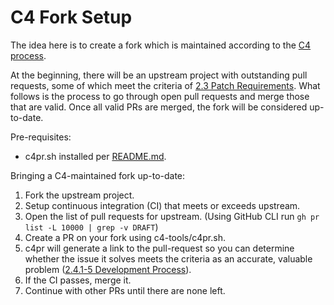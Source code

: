 # C4 Fork Setup

The idea here is to create a fork which is maintained according to the [C4 process](https://rfc.zeromq.org/spec/42/).

At the beginning, there will be an upstream project with outstanding pull requests, some of which meet the criteria of [2.3 Patch Requirements](https://rfc.zeromq.org/spec/42/#23-patch-requirements). What follows is the process to go through open pull requests and merge those that are valid. Once all valid PRs are merged, the fork will be considered up-to-date.

Pre-requisites:
* c4pr.sh installed per [README.md](/README.md).

Bringing a C4-maintained fork up-to-date:

1. Fork the upstream project.
1. Setup continuous integration (CI) that meets or exceeds upstream.
1. Open the list of pull requests for upstream. (Using GitHub CLI run `gh pr list -L 10000 | grep -v DRAFT`)
1. Create a PR on your fork using c4-tools/c4pr.sh.
1. c4pr will generate a link to the pull-request so you can determine whether the issue it solves meets the criteria as an accurate, valuable problem ([2.4.1-5 Development Process](https://rfc.zeromq.org/spec/42/#24-development-process)).
1. If the CI passes, merge it.
1. Continue with other PRs until there are none left.

